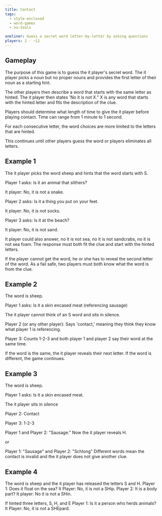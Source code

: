 ```yaml
---
title: Contact
tags:
  - style-enclosed
  - word-games
  - no-tools

oneliner: Guess a secret word letter-by-letter by asking questions
players: 2 - ~12
---
```

## Gameplay
The purpose of this game is to guess the it player's secret word. The it player picks a noun but no proper nouns and provides the first letter of their noun as a starting hint.

The other players then describe a word that starts with the same letter as hinted. The it player then states 'No it is not X." X is any word that starts with the hinted letter and fits the description of the clue.

Players should determine what length of time to give the it player before playing contact. Time can range from 1 minute to 1 second.

For each consecutive letter, the word choices are more limited to the letters that are hinted.

This continues until other players guess the word or players eliminates all letters.

## Example 1
The it player picks the word sheep and hints that the word starts with S.

Player 1 asks: Is it an animal that slithers?

It player: No, it is not a snake.

Player 2 asks: Is it a thing you put on your feet.

It player: No, it is not socks.

Player 3 asks: Is it at the beach?

It player: No, it is not sand.

It player could also answer, no it is not sea, no it is not sandcrabs, no it is not sea foam. The response must both fit the clue and start with the hinted letters.

If the player cannot get the word, he or she has to reveal the second letter of the word.  As a fail safe, two players must both know what the word is from the clue.

## Example 2
The word is sheep.

Player 1 asks: Is it a skin encased meat (referencing sausage)

The it player cannot think of an S word and sits in silence.

Player 2 (or any other player): Says 'contact,' meaning they think they know what player 1 is referencing.

Player 3: Counts 1-2-3 and both player 1 and player 2 say their word at the same time.

If the word is the same, the it player reveals their next letter. If the word is different, the game continues.

## Example 3
The word is sheep.

Player 1 asks: Is it a skin encased meat.

The it player sits in silence

Player 2: Contact

Player 3: 1-2-3

Player 1 and Player 2: "Sausage."  Now the it player reveals H.

or

Player 1: "Sausage" and Player 2: "Schlong"  Different words mean the contact is invalid and the it player does not give another clue.

## Example 4
The word is sheep and the it player has released the letters S and H.
Player 1: Does it float on the sea?
It Player: No, it is not a SHip.
Player 2: It is a body part?
It player: No it is not a SHin.

If hinted three letters, S, H, and E
Player 1: Is it a person who herds animals?
It Player: No, it is not a SHEpard.

